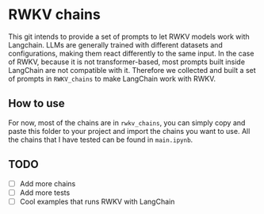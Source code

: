# RWKV chains

This git intends to provide a set of prompts to let RWKV models work with Langchain. LLMs are generally trained with different datasets and configurations, making them react differently to the same input. In the case of RWKV, because it is not transformer-based, most prompts built inside LangChain are not compatible with it. Therefore we collected and built a set of prompts in `RWKV_chains` to make LangChain work with RWKV.

## How to use

For now, most of the chains are in `rwkv_chains`, you can simply copy and paste this folder to your project and import the chains you want to use. All the chains that I have tested can be found in `main.ipynb`.

## TODO

- [ ] Add more chains
- [ ] Add more tests
- [ ] Cool examples that runs RWKV with LangChain